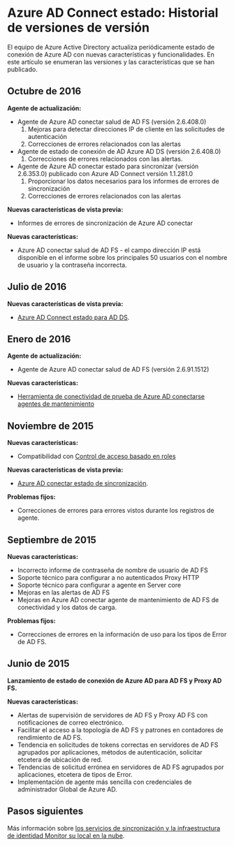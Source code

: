 <properties
    pageTitle="Azure AD Connect historial de versiones de estado"
    description="Este documento describe las versiones de estado de conexión de Azure AD y lo que se ha incluido en esas versiones."
    services="active-directory"
    documentationCenter=""
    authors="karavar"
    manager="samueld"
    editor="curtand"/>

<tags
    ms.service="active-directory"
    ms.workload="identity"
    ms.tgt_pltfrm="na"
    ms.devlang="na"
    ms.topic="article"
    ms.date="10/18/2016"
    ms.author="vakarand"/>

# <a name="azure-ad-connect-health-version-release-history"></a>Azure AD Connect estado: Historial de versiones de versión

El equipo de Azure Active Directory actualiza periódicamente estado de conexión de Azure AD con nuevas características y funcionalidades. En este artículo se enumeran las versiones y las características que se han publicado.

## <a name="october-2016"></a>Octubre de 2016
**Agente de actualización:**
- Agente de Azure AD conectar salud de AD FS \(versión 2.6.408.0\)
    1. Mejoras para detectar direcciones IP de cliente en las solicitudes de autenticación
    2. Correcciones de errores relacionados con las alertas
- Agente de estado de conexión de AD Azure AD DS (versión 2.6.408.0)
    1. Correcciones de errores relacionados con las alertas.
- Agente de Azure AD conectar estado para sincronizar (versión 2.6.353.0) publicado con Azure AD Connect versión 1.1.281.0
    1. Proporcionar los datos necesarios para los informes de errores de sincronización
    2. Correcciones de errores relacionados con las alertas

**Nuevas características de vista previa:**
- Informes de errores de sincronización de Azure AD conectar

**Nuevas características:**
- Azure AD conectar salud de AD FS - el campo dirección IP está disponible en el informe sobre los principales 50 usuarios con el nombre de usuario y la contraseña incorrecta.

## <a name="july-2016"></a>Julio de 2016

**Nuevas características de vista previa:**

- [Azure AD Connect estado para AD DS](active-directory-aadconnect-health-adds.md).


## <a name="january-2016"></a>Enero de 2016


**Agente de actualización:**

- Agente de Azure AD conectar salud de AD FS (versión 2.6.91.1512)


**Nuevas características:**

- [Herramienta de conectividad de prueba de Azure AD conectarse agentes de mantenimiento](active-directory-aadconnect-health-agent-install.md#test-connectivity-to-azure-ad-connect-health-service)


## <a name="november-2015"></a>Noviembre de 2015


**Nuevas características:**

- Compatibilidad con [Control de acceso basado en roles](active-directory-aadconnect-health-operations.md#manage-access-with-role-based-access-control)


**Nuevas características de vista previa:**

- [Azure AD conectar estado de sincronización](active-directory-aadconnect-health-sync.md).

**Problemas fijos:**

- Correcciones de errores para errores vistos durante los registros de agente.

## <a name="september-2015"></a>Septiembre de 2015

**Nuevas características:**

- Incorrecto informe de contraseña de nombre de usuario de AD FS
- Soporte técnico para configurar a no autenticados Proxy HTTP
- Soporte técnico para configurar a agente en Server core
- Mejoras en las alertas de AD FS
- Mejoras en Azure AD conectar agente de mantenimiento de AD FS de conectividad y los datos de carga.


**Problemas fijos:**

- Correcciones de errores en la información de uso para los tipos de Error de AD FS.


## <a name="june-2015"></a>Junio de 2015

**Lanzamiento de estado de conexión de Azure AD para AD FS y Proxy AD FS.**

**Nuevas características:**

- Alertas de supervisión de servidores de AD FS y Proxy AD FS con notificaciones de correo electrónico.
- Facilitar el acceso a la topología de AD FS y patrones en contadores de rendimiento de AD FS.
- Tendencia en solicitudes de tokens correctas en servidores de AD FS agrupados por aplicaciones, métodos de autenticación, solicitar etcetera de ubicación de red.
- Tendencias de solicitud errónea en servidores de AD FS agrupados por aplicaciones, etcetera de tipos de Error.
- Implementación de agente más sencilla con credenciales de administrador Global de Azure AD.  




## <a name="next-steps"></a>Pasos siguientes
Más información sobre [los servicios de sincronización y la infraestructura de identidad Monitor su local en la nube](active-directory-aadconnect-health.md).
